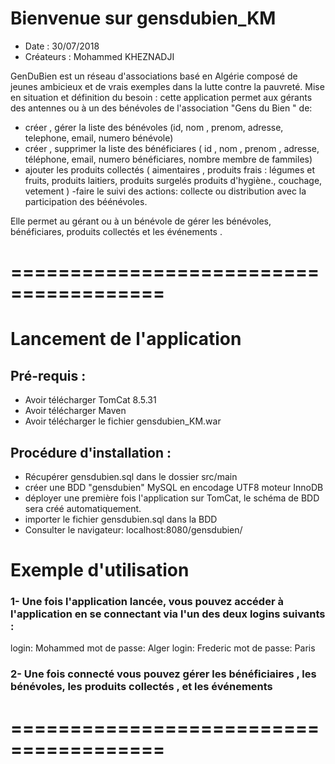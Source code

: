 # Bienvenue sur gensdubien_KM
* Date : 30/07/2018
* Créateurs :  Mohammed KHEZNADJI 


GenDuBien est un réseau d'associations basé en Algérie composé de jeunes ambicieux et de vrais exemples dans la  lutte  contre la pauvreté.
Mise en situation et définition du besoin : 
cette application permet aux gérants des antennes ou à un des bénévoles de l'association "Gens du Bien " de: 

- créer , gérer la liste des bénévoles
(id, nom , prenom, adresse, telephone, email, numero bénévole)
- créer , supprimer la liste des bénéficiares
( id , nom , prenom , adresse, téléphone, email, numero bénéficiares, nombre membre de fammiles)
- ajouter les produits collectés 
( aimentaires , produits frais : légumes et fruits, produits laitiers, produits surgelés 
produits d'hygiène., couchage, vetement  ) 
-faire le suivi des actions: collecte ou distribution avec la participation des béénévoles.

Elle permet au gérant ou à un bénévole  de gérer les bénévoles, bénéficiares, produits collectés et les événements .
# =======================================

# Lancement de l'application

## Pré-requis :

* Avoir télécharger TomCat 8.5.31
* Avoir télécharger Maven
* Avoir télécharger le fichier gensdubien_KM.war 

## Procédure d'installation :

* Récupérer gensdubien.sql dans le dossier src/main
* créer une BDD "gensdubien" MySQL en encodage UTF8 moteur InnoDB
* déployer une première fois l'application sur TomCat, le schéma de BDD sera créé automatiquement.
* importer le fichier gensdubien.sql dans la BDD
* Consulter le navigateur: localhost:8080/gensdubien/


# Exemple d'utilisation
### 1- Une fois l'application lancée, vous pouvez accéder à l'application en se connectant via l'un des deux logins suivants :
login: Mohammed      mot de passe: Alger
login: Frederic      mot de passe: Paris
### 2- Une fois connecté vous pouvez gérer les bénéficiaires , les bénévoles,  les produits collectés , et les événements

# =======================================
